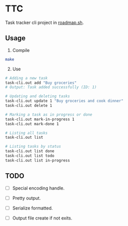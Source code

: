 # TTC
Task tracker cli project in [roadmap.sh](https://roadmap.sh/projects/task-tracker).

## Usage

1. Compile

```bash
make
```

2. Use

```bash
# Adding a new task
task-cli.out add "Buy groceries"
# Output: Task added successfully (ID: 1)

# Updating and deleting tasks
task-cli.out update 1 "Buy groceries and cook dinner"
task-cli.out delete 1

# Marking a task as in progress or done
task-cli.out mark-in-progress 1
task-cli.out mark-done 1

# Listing all tasks
task-cli.out list

# Listing tasks by status
task-cli.out list done
task-cli.out list todo
task-cli.out list in-progress
```

## TODO

- [ ] Special encoding handle.
- [ ] Pretty output.
- [ ] Serialize formatted.
- [ ] Output file create if not exits.

